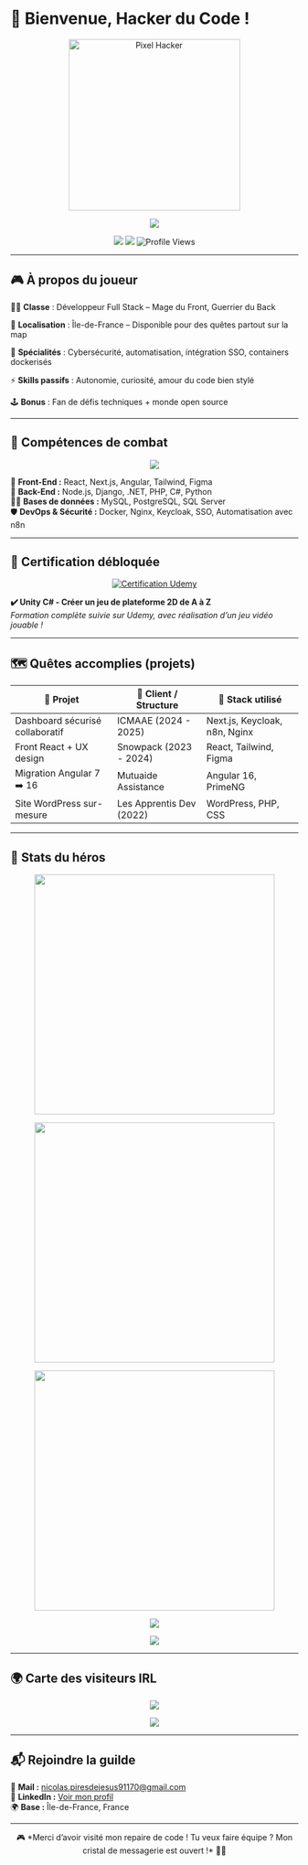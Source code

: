 # 👾 Bienvenue, Hacker du Code !

<p align="center">
  <img src="https://media.giphy.com/media/26AHONQ79FdWZhAI0/giphy.gif" alt="Pixel Hacker" width="300"/>
</p>

<p align="center">
  <img src="https://readme-typing-svg.demolab.com?font=Fira+Code&size=22&pause=1000&center=true&vCenter=true&width=435&lines=Full+Stack+Hero+%F0%9F%AA%96;Fan+de+cybers%C3%A9curit%C3%A9+et+automation;Geek+%26+codeur+la+nuit+!"/>
</p>

<p align="center">
  <a href="mailto:nicolas.piresdejesus91170@gmail.com"><img src="https://img.shields.io/badge/Email-Contact-critical?style=for-the-badge&logo=gmail"/></a>
  <a href="https://www.linkedin.com/in/baptiste-polve"><img src="https://img.shields.io/badge/LinkedIn-Connect-informational?style=for-the-badge&logo=linkedin"/></a>
  <img src="https://komarev.com/ghpvc/?username=Nico91170&style=for-the-badge" alt="Profile Views"/>
</p>

---

## 🎮 À propos du joueur

🧙‍♂️ **Classe** : Développeur Full Stack – Mage du Front, Guerrier du Back

🌌 **Localisation** : Île-de-France – Disponible pour des quêtes partout sur la map

🔐 **Spécialités** : Cybersécurité, automatisation, intégration SSO, containers dockerisés

⚡ **Skills passifs** : Autonomie, curiosité, amour du code bien stylé

🕹️ **Bonus** : Fan de défis techniques + monde open source

---

## 💾 Compétences de combat

<div align="center">
  <img src="https://skillicons.dev/icons?i=html,css,js,ts,react,nextjs,angular,tailwind,figma,nodejs,php,python,django,dotnet,cs,java,mysql,postgresql,git,docker,nginx,ubuntu,keycloak" />
</div>

🧩 **Front-End :** React, Next.js, Angular, Tailwind, Figma  
🧠 **Back-End :** Node.js, Django, .NET, PHP, C#, Python  
🧙‍♀️ **Bases de données :** MySQL, PostgreSQL, SQL Server  
🛡️ **DevOps & Sécurité :** Docker, Nginx, Keycloak, SSO, Automatisation avec n8n

---

## 📜 Certification débloquée

<p align="center">
  <a href="https://www.udemy.com/certificate/UC-fb0916d4-dd36-4358-b0d5-0e28124ffbe2/">
    <img src="https://img.shields.io/badge/Udemy-Certifi%C3%A9-purple?style=for-the-badge&logo=udemy" alt="Certification Udemy"/>
  </a>
</p>

**✔️ Unity C# - Créer un jeu de plateforme 2D de A à Z**  
*Formation complète suivie sur Udemy, avec réalisation d’un jeu vidéo jouable !*

---

## 🗺️ Quêtes accomplies (projets)

| 🧭 Projet                        | 🏰 Client / Structure       | 🧰 Stack utilisé                    |
|---------------------------------|-----------------------------|------------------------------------|
| Dashboard sécurisé collaboratif | ICMAAE (2024 - 2025)        | Next.js, Keycloak, n8n, Nginx      |
| Front React + UX design         | Snowpack (2023 - 2024)      | React, Tailwind, Figma             |
| Migration Angular 7 ➡️ 16       | Mutuaide Assistance         | Angular 16, PrimeNG                |
| Site WordPress sur-mesure       | Les Apprentis Dev (2022)    | WordPress, PHP, CSS                |

---

## 🧠 Stats du héros

<p align="center">
  <img src="https://github-readme-stats.vercel.app/api?username=Nico91170&show_icons=true&theme=tokyonight" width="420"/>
</p>
<p align="center">
  <img src="https://github-readme-streak-stats.herokuapp.com?user=Nico91170&theme=tokyonight" width="420"/>
</p>
<p align="center">
  <img src="https://github-readme-stats.vercel.app/api/top-langs/?username=Nico91170&layout=compact&theme=tokyonight" width="420"/>
</p>
<p align="center">
  <img src="https://github-profile-trophy.vercel.app/?username=Nico91170&theme=tokyonight&margin-w=15&margin-h=15"/>
</p>
<p align="center">
  <img src="https://github-contributor-stats.vercel.app/api?username=Nico91170&theme=tokyonight"/>
</p>

---

## 🌍 Carte des visiteurs IRL

<p align="center">
  <img src="https://github-profile-summary-cards.vercel.app/api/cards/profile-details?username=Nico91170&theme=tokyonight"/>
</p>
<p align="center">
  <img src="https://visitor-badge.laobi.icu/badge?page_id=Nico91170.readme"/>
</p>

---

## 📬 Rejoindre la guilde

📧 **Mail :** [nicolas.piresdejesus91170@gmail.com](mailto:nicolas.piresdejesus91170@gmail.com)  
💼 **LinkedIn :** [Voir mon profil](https://www.linkedin.com/in/baptiste-polve)  
🌍 **Base :** Île-de-France, France

---

<p align="center">
🎮 *Merci d’avoir visité mon repaire de code ! Tu veux faire équipe ? Mon cristal de messagerie est ouvert !* 🧙‍♂️
</p>
